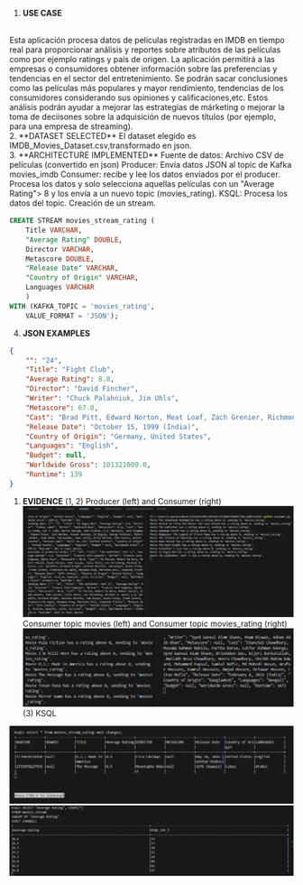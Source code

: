 1. **USE CASE**
<br>
Esta aplicación procesa datos de películas registradas en IMDB en tiempo real para proporcionar análisis y reportes sobre atributos de las películas como por ejemplo ratings y país de origen. 
La aplicación permitirá a las empresas o consumidores obtener información sobre las preferencias y tendencias en el sector del entretenimiento. Se podrán sacar conclusiones como las películas más populares y mayor rendimiento, tendencias de los consumidores considerando sus opiniones y calificaciones,etc. Estos análisis podrán ayudar a mejorar las estrategias de márketing o mejorar la toma de deciisones sobre la adquisición de nuevos títulos (por ejemplo, para una empresa de streaming).
<br>
2. **DATASET SELECTED**
El dataset elegido es IMDB_Movies_Dataset.csv,transformado en json.
<br>
3. **ARCHITECTURE IMPLEMENTED**
Fuente de datos: Archivo CSV de películas (convertido en json)
Producer: Envía datos JSON al topic de Kafka movies_imdb
Consumer: recibe y lee los datos enviados por el producer. Procesa los datos y solo selecciona aquellas películas con un "Average Rating"> 8 y los envía a un nuevo topic (movies_rating).
KSQL: Procesa los datos del topic. Creación de un stream.

```sql
CREATE STREAM movies_stream_rating ( 
    Title VARCHAR, 
    "Average Rating" DOUBLE, 
    Director VARCHAR, 
    Metascore DOUBLE, 
    "Release Date" VARCHAR, 
    "Country of Origin" VARCHAR, 
    Languages VARCHAR
    ) 
WITH (KAFKA_TOPIC = 'movies_rating', 
    VALUE_FORMAT = 'JSON');
```

4. **JSON EXAMPLES**
   
```json
{
	"": "24",
	"Title": "Fight Club",
	"Average Rating": 8.8,
	"Director": "David Fincher",
	"Writer": "Chuck Palahniuk, Jim Uhls",
	"Metascore": 67.0,
	"Cast": "Brad Pitt, Edward Norton, Meat Loaf, Zach Grenier, Richmond Arquette, David Andrews, George Maguire, Eugenie Bondurant, Christina Cabot, Helena Bonham Carter, Sydney 'Big Dawg' Colston, Rachel Singer, Christie Cronenweth, Tim DeZarn, Ezra Buzzington, Dierdre Downing-Jackson, Bob Stephenson, Charlie Dell",
	"Release Date": "October 15, 1999 (India)",
	"Country of Origin": "Germany, United States",
	"Languages": "English",
	"Budget": null,
	"Worldwide Gross": 101321009.0,
	"Runtime": 139
}
```
1. **EVIDENCE**
(1, 2) Producer (left) and Consumer (right)
![alt text](images/image.png)
Consumer topic movies (left) and Consumer topic movies_rating (right)
![alt text](images/image-1.png)
(3) KSQL

![alt text](images/image-3.png)
![alt text](images/image-4.png)

